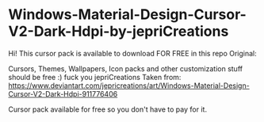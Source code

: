 # Windows-Material-Design-Cursor-V2-Dark-Hdpi-by-jepriCreations

Hi! This cursor pack is available to download FOR FREE in this repo Original:

Cursors, Themes, Wallpapers, Icon packs and other customization stuff should be free :) fuck you jepriCreations
Taken from: https://www.deviantart.com/jepricreations/art/Windows-Material-Design-Cursor-V2-Dark-Hdpi-911776406

Cursor pack available for free so you don't have to pay for it.
